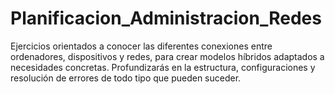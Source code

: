 # Planificacion_Administracion_Redes
 Ejercicios  orientados a conocer las diferentes conexiones entre ordenadores, dispositivos y redes, para crear modelos híbridos adaptados a necesidades concretas. Profundizarás en la estructura, configuraciones y resolución de errores de todo tipo que pueden suceder.
